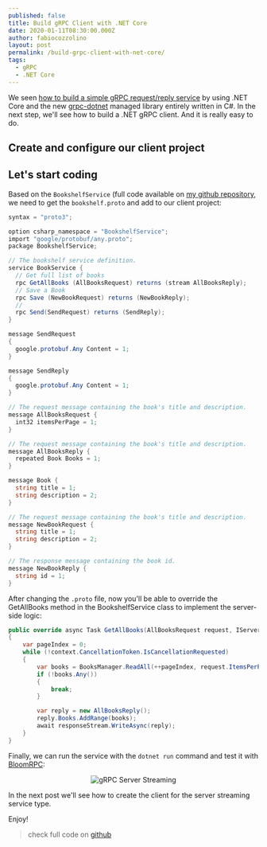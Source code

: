 ```yaml
---
published: false
title: Build gRPC Client with .NET Core
date: 2020-01-11T08:30:00.000Z
author: fabiocozzolino
layout: post
permalink: /build-grpc-client-with-net-core/
tags:
  - gRPC
  - .NET Core
---
```

We seen [how to build a simple gRPC request/reply service](/request-reply-with-grpc-net) by using .NET Core and the new [grpc-dotnet](https://github.com/grpc/grpc-dotnet) managed library entirely written in C#. In the next step, we'll see how to build a .NET gRPC client. And it is really easy to do.

## Create and configure our client project


## Let's start coding
Based on the `BookshelfService` (full code available on [my github repository](https://github.com/fabiocozzolino/samples/tree/master/BookshelfService), we need to get the `bookshelf.proto` and add to our client project:
``` csharp
syntax = "proto3";

option csharp_namespace = "BookshelfService";
import "google/protobuf/any.proto";
package BookshelfService;

// The bookshelf service definition.
service BookService {
  // Get full list of books
  rpc GetAllBooks (AllBooksRequest) returns (stream AllBooksReply);
  // Save a Book
  rpc Save (NewBookRequest) returns (NewBookReply);
  //
  rpc Send(SendRequest) returns (SendReply);
}

message SendRequest
{
  google.protobuf.Any Content = 1;
}

message SendReply
{
  google.protobuf.Any Content = 1;
}

// The request message containing the book's title and description.
message AllBooksRequest {
  int32 itemsPerPage = 1;
}

// The request message containing the book's title and description.
message AllBooksReply {
  repeated Book Books = 1;
}

message Book {
  string title = 1;
  string description = 2;
}

// The request message containing the book's title and description.
message NewBookRequest {
  string title = 1;
  string description = 2;
}

// The response message containing the book id.
message NewBookReply {
  string id = 1;
}
```

After changing the `.proto` file, now you'll be able to override the GetAllBooks method in the BookshelfService class to implement the server-side logic:
``` csharp
public override async Task GetAllBooks(AllBooksRequest request, IServerStreamWriter<AllBooksReply> responseStream, ServerCallContext context)
{
    var pageIndex = 0;
    while (!context.CancellationToken.IsCancellationRequested)
    {
        var books = BooksManager.ReadAll(++pageIndex, request.ItemsPerPage);
        if (!books.Any())
        {
            break;
        }

        var reply = new AllBooksReply();
        reply.Books.AddRange(books);
        await responseStream.WriteAsync(reply);
    }
}
```

Finally, we can run the service with the `dotnet run` command and test it with [BloomRPC](/test-your-net-grpc-service/):
<p align="center">
  <img src="/assets/video/grpc-server-streaming-test.png" alt="gRPC Server Streaming">
</p>

In the next post we'll see how to create the client for the server streaming service type.

Enjoy!

> check full code on [github](https://github.com/fabiocozzolino/samples/tree/master/BookshelfService)
